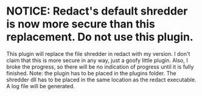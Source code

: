 # NOTICE: Redact's default shredder is now more secure than this replacement. Do not use this plugin.

This plugin will replace the file shredder in redact with my version. I don't claim that this is more secure in any way, just a goofy little plugin. Also, I broke the progress, so there will be no indication of progress until it is fully finished. Note: the plugin has to be placed in the plugins folder. The shredder dll has to be placed in the same location as the redact executable. A log file will be generated.

